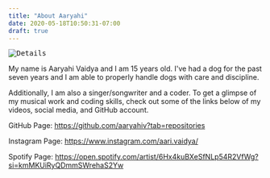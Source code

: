 ```yaml
---
title: "About Aaryahi"
date: 2020-05-18T10:50:31-07:00
draft: true
---
```

<kbd>![Details](/images/aaryahi.png)</kbd>

My name is Aaryahi Vaidya and I am 15 years old. I've had a dog for the past seven years and I am able to properly handle dogs with care and discipline.

Additionally, I am also a singer/songwriter and a coder. To get a glimpse of my musical work and coding skills, check out some of the links below of my videos, social media, and GitHub account.

GitHub Page: https://github.com/aaryahiv?tab=repositories

Instagram Page: https://www.instagram.com/aari.vaidya/

Spotify Page: https://open.spotify.com/artist/6Hx4kuBXeSfNLp54R2VfWg?si=kmMKUiRyQDmmSWrehaS2Yw
